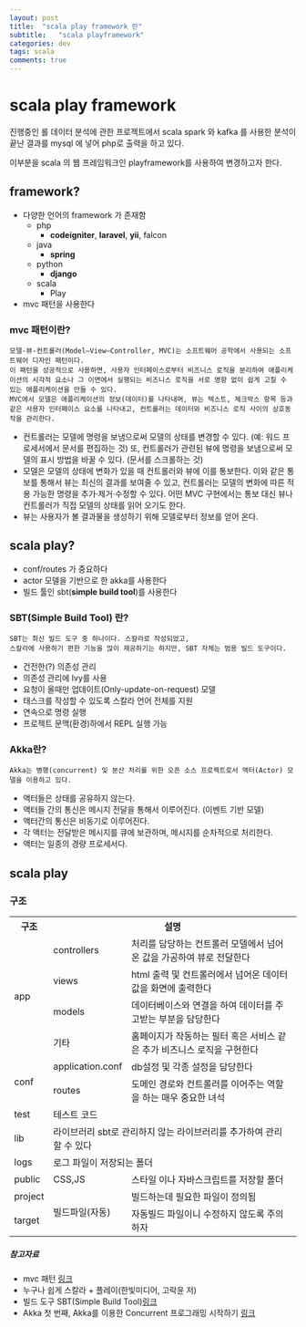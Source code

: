 ```yaml
---
layout: post
title:  "scala play framework 란"
subtitle:   "scala playframework"
categories: dev
tags: scala
comments: true
---
```

# scala play framework

진행중인 롤 데이터 분석에 관한 프로젝트에서 scala spark 와 kafka 를 사용한 분석이 끝난 결과를 mysql 에 넣어 php로 출력을 하고 있다.

이부분을 scala 의 웹 프레임워크인 playframework를 사용하여 변경하고자 한다.


## framework?
* 다양한 언어의 framework 가 존재함
	* php
		- **codeigniter**, **laravel**, **yii**, falcon
	* java
		- **spring**
	* python
		- **django**
	* scala
		- Play
* mvc 패턴을 사용한다

### mvc 패턴이란?
```
모델-뷰-컨트롤러(Model–View–Controller, MVC)는 소프트웨어 공학에서 사용되는 소프트웨어 디자인 패턴이다.
이 패턴을 성공적으로 사용하면, 사용자 인터페이스로부터 비즈니스 로직을 분리하여 애플리케이션의 시각적 요소나 그 이면에서 실행되는 비즈니스 로직을 서로 영향 없이 쉽게 고칠 수 있는 애플리케이션을 만들 수 있다.
MVC에서 모델은 애플리케이션의 정보(데이터)를 나타내며, 뷰는 텍스트, 체크박스 항목 등과 같은 사용자 인터페이스 요소를 나타내고, 컨트롤러는 데이터와 비즈니스 로직 사이의 상호동작을 관리한다.
```
* 컨트롤러는 모델에 명령을 보냄으로써 모델의 상태를 변경할 수 있다. (예: 워드 프로세서에서 문서를 편집하는 것) 또, 컨트롤러가 관련된 뷰에 명령을 보냄으로써 모델의 표시 방법을 바꿀 수 있다. (문서를 스크롤하는 것)
* 모델은 모델의 상태에 변화가 있을 때 컨트롤러와 뷰에 이를 통보한다. 이와 같은 통보를 통해서 뷰는 최신의 결과를 보여줄 수 있고, 컨트롤러는 모델의 변화에 따른 적용 가능한 명령을 추가·제거·수정할 수 있다. 어떤 MVC 구현에서는 통보 대신 뷰나 컨트롤러가 직접 모델의 상태를 읽어 오기도 한다.
* 뷰는 사용자가 볼 결과물을 생성하기 위해 모델로부터 정보를 얻어 온다.

## scala play?

* conf/routes 가 중요하다
* actor 모델을 기반으로 한 akka를 사용한다
* 빌드 툴인 sbt(**simple build tool**)를 사용한다


### SBT(Simple Build Tool) 란?
```
SBT는 최신 빌드 도구 중 하나이다. 스칼라로 작성되었고,
스칼라에 사용하기 편한 기능을 많이 제공하기는 하지만, SBT 자체는 범용 빌드 도구이다.
```
* 건전한(?) 의존성 관리
* 의존성 관리에 Ivy를 사용
* 요청이 올때만 업데이트(Only-update-on-request) 모델
* 태스크를 작성할 수 있도록 스칼라 언어 전체를 지원
* 연속으로 명령 실행
* 프로젝트 문맥(환경)하에서 REPL 실행 가능

### Akka란?
```
Akka는 병행(concurrent) 및 분산 처리를 위한 오픈 소스 프로젝트로서 액터(Actor) 모델을 이용하고 있다.
```
* 액터들은 상태를 공유하지 않는다.
* 액터들 간의 통신은 메시지 전달을 통해서 이루어진다. (이벤트 기반 모델)
* 액터간의 통신은 비동기로 이루어진다.
* 각 액터는 전달받은 메시지를 큐에 보관하며, 메시지를 순차적으로 처리한다.
* 액터는 일종의 경량 프로세서다.


## scala play

### 구조
<table>
<tr>
  <th>구조</th><th colspan='2'>설명</th>
</tr>
<tr>
  <td rowspan='4'>app</td><td>controllers</td><td>처리를 담당하는 컨트롤러 모델에서 넘어온 값을 가공하여 뷰로 전달한다</td>
</tr>
<tr>
  <td>views</td><td>html 출력 및 컨트롤러에서 넘어온 데이터 값을 화면에 출력한다</td>
</tr>

<tr>
  <td>models</td><td>데이터베이스와 연결을 하여 데이터를 주고받는 부분을 담당한다</td>
</tr>
<tr>
  <td>기타</td><td>홈페이지가 작동하는 필터 혹은 서비스 같은 추가 비즈니스 로직을 구현한다</td>
</tr>
<tr>
  <td rowspan='2'>conf</td><td>application.conf</td><td>db설정 및 각종 설정을 담당한다</td>
</tr>
<tr>
  <td>routes</td><td>도메인 경로와 컨트롤러를 이어주는 역할을 하는 매우 중요한 녀석</td>
</tr>
<tr>
  <td>test</td><td colspan="2">테스트 코드</td>
</tr>
<tr>
  <td>lib</td><td colspan="2">라이브러리 sbt로 관리하지 않는 라이브러리를 추가하여 관리 할 수 있다</td>
</tr>
<tr>
  <td>logs</td><td colspan="2">로그 파일이 저장되는 폴더</td>
</tr>
<tr>
  <td>public</td><td>CSS,JS</td><td>스타일 이나 자바스크립트를 저장할 폴더</td>
</tr>
<tr>
  <td>project</td><td rowspan='2'>빌드파일(자동)</td><td>빌드하는데 필요한 파일이 정의됨</td>
</tr>
<tr>
  <td>target</td>
  <td>자동빌드 파일이니 수정하지 않도록 주의하자</td>
</tr>
</table>

##### 참고자료
* mvc 패턴 [링크](https://ko.wikipedia.org/wiki/모델-뷰-컨트롤러)
* 누구나 쉽게 스칼라 + 플레이(한빛미디어, 고락윤 저)
* 빌드 도구 SBT(Simple Build Tool)[링크](https://twitter.github.io/scala_school/ko/sbt.html)
* Akka 첫 번째, Akka를 이용한 Concurrent 프로그래밍 시작하기 [링크](http://javacan.tistory.com/entry/akka-1-start)
